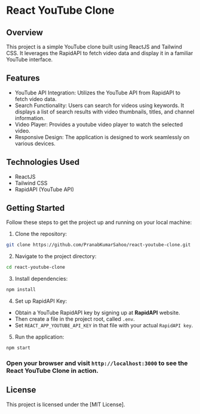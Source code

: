 # React YouTube Clone

## Overview
This project is a simple YouTube clone built using ReactJS and Tailwind CSS. It leverages the RapidAPI to fetch video data and display it in a familiar YouTube interface.

## Features
- YouTube API Integration: Utilizes the YouTube API from RapidAPI to fetch video data.
- Search Functionality: Users can search for videos using keywords. It displays a list of search results with video thumbnails, titles, and channel information.
- Video Player: Provides a youtube video player to watch the selected video.
- Responsive Design: The application is designed to work seamlessly on various devices.

## Technologies Used
- ReactJS
- Tailwind CSS
- RapidAPI (YouTube API)

## Getting Started

Follow these steps to get the project up and running on your local machine:

1. Clone the repository:

```bash
git clone https://github.com/PranabKumarSahoo/react-youtube-clone.git
```
2. Navigate to the project directory:

```bash
cd react-youtube-clone
```
3. Install dependencies:

```bash
npm install
```

4. Set up RapidAPI Key:

- Obtain a YouTube RapidAPI key by signing up at **RapidAPI** website.
- Then create a file in the project root, called `.env`.
- Set `REACT_APP_YOUTUBE_API_KEY` in that file with your actual `RapidAPI key`.

5. Run the application:
```bash
npm start
```
### Open your browser and visit `http://localhost:3000` to see the React YouTube Clone in action.

## License
This project is licensed under the [MIT License].
